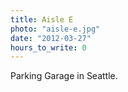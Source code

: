 ```yaml
---
title: Aisle E
photo: "aisle-e.jpg"
date: "2012-03-27"
hours_to_write: 0
---
```


Parking Garage in Seattle.
